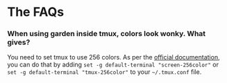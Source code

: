 # The FAQs

### When using garden inside tmux, colors look wonky. What gives?

You need to set tmux to use 256 colors. As per the [official documentation](https://github.com/tmux/tmux/wiki/FAQ#how-do-i-use-a-256-colour-terminal), you 
can do that by adding `set -g default-terminal "screen-256color"` or `set -g default-terminal "tmux-256color"` to your `~/.tmux.conf` file.
